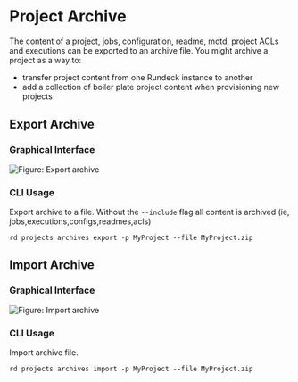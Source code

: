 # Project Archive

The content of a project, jobs, configuration, readme, motd, project ACLs and executions can be exported to an archive file. You might archive a project as a way to:

- transfer project content from one Rundeck instance to another
- add a collection of boiler plate project content when provisioning new projects

## Export Archive

### Graphical Interface

![Figure: Export archive](~@assets/fixme.png)

### CLI Usage

Export archive to a file. Without the `--include` flag all content is archived (ie, jobs,executions,configs,readmes,acls)

```{.bash}
rd projects archives export -p MyProject --file MyProject.zip
```

## Import Archive

### Graphical Interface

![Figure: Import archive](~@assets/fixme.png)

### CLI Usage

Import archive file.

```{.bash}
rd projects archives import -p MyProject --file MyProject.zip
```
